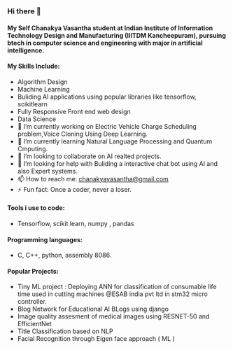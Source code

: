 ### Hi there 👋
#### My Self Chanakya Vasantha student at Indian Institute of Information Technology Design and Manufacturing (IIITDM Kancheepuram), pursuing btech in computer science and engineering with major in artificial intelligence.
#### My Skills Include: 
- Algorithm Design
- Machine Learning
- Buliding AI applications using popular libraries like tensorflow, scikitlearn
- Fully Responsive Front end web design
- Data Science
- 🔭 I’m currently working on Electric Vehicle Charge Scheduling problem,Voice Cloning Using Deep Learning.
- 🌱 I’m currently learning Natural Language Processing and Quantum Cmputing.
- 👯 I’m looking to collaborate on AI realted projects.
- 🤔 I’m looking for help with Buliding a interactive chat bot using AI and also Expert systems.
- 📫 How to reach me: chanakyavasantha@gmail.com
- ⚡ Fun fact: Once a coder, never a loser.
#### Tools i use to code:
- Tensorflow, scikit learn, numpy , pandas
#### Programming languages:
- C, C++, python, assembly 8086.
#### Popular Projects:
- Tiny ML project : Deploying ANN for classification of consumable life time used in cutting machines @ESAB india pvt ltd in stm32 micro controller.
- Blog Network for Educational AI BLogs using django
- Image quality assesment of medical images using RESNET-50 and EfficientNet
- Title Classification based on NLP
- Facial Recognition through Eigen face approach ( ML )
  

